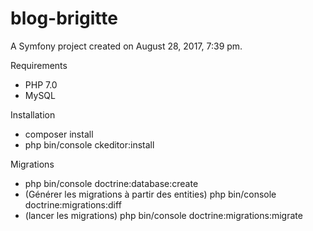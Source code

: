 blog-brigitte
=============

A Symfony project created on August 28, 2017, 7:39 pm.


Requirements
- PHP 7.0
- MySQL

Installation
- composer install
- php bin/console ckeditor:install

Migrations
- php bin/console doctrine:database:create
- (Générer les migrations à partir des entities) php bin/console doctrine:migrations:diff
- (lancer les migrations) php bin/console doctrine:migrations:migrate


